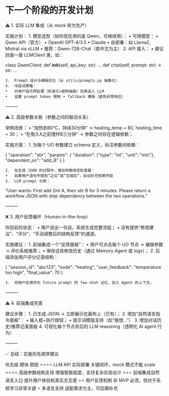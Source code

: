 # 下一个阶段的开发计划

⚠️ 1. 实际 LLM 集成（从 mock 转为生产）

实施计划：
	1.	模型选型（如你现在用的是 Qwen，可继续用）：
	•	可用模型：
	•	Qwen API（官方）
	•	OpenAI GPT-4/3.5
	•	Claude
	•	自部署：如 Llama2, Mistral via vLLM
	•	推荐：Qwen-72B-Chat（若中文为主）
	2.	API 接入：
	•	建议封装一层 LLMClient 类，如：

class QwenClient:
    def __init__(self, api_key: str): ...
    def chat(self, prompt: str) -> str: ...


	3.	Prompt 设计与模板优化（从 utils/prompts.py 抽象化）
	4.	冷启动策略：
	•	对用户指令预处理（标准化+结构抽取）后再送入 LLM
	•	设置 prompt token 限制 + fallback 模板（避免异常响应）

⸻

⚠️ 2. 高级参数关联（参数之间的联动关系）

举例场景：
	•	“加热到80°C，持续30分钟” → heating_temp = 80, heating_time = 30；
	•	“在倒入A之前搅拌B三分钟” → 参数之间存在逻辑依赖；

实施方案：
	1.	为每个 UO 参数建立 schema 定义，标注参数间依赖：

{
  "operation": "stir",
  "params": {
    "duration": {"type": "int", "unit": "min"},
    "dependent_on": "add_B"
  }
}


	2.	在生成 JSON 的过程中，增加参数绑定检查器：
	•	如果用户语句中提到“之后”或“完成后”，自动补充依赖字段
	3.	LLM prompt 示例：
“User wants: First add 2ml A, then stir B for 3 minutes. Please return a workflow JSON with step dependency between the two operations.”

⸻

❌ 3. 用户反馈循环（Human-in-the-loop）

你目前的状态：
	•	用户说出一句话，系统生成完整流程；
	•	没有提供“修改建议”、“评分”、“手动调整后的结构反馈”的通道。

实施建议：
	1.	前端集成一个“反馈面板”：
	•	用户可点击每个 UO 节点 → 编辑参数 → 评价系统推荐；
	•	保存这些修改历史（通过 Memory Agent 或 logs）；
	2.	后端添加用户评分记录结构：

{
  "session_id": "abc123",
  "node": "heating",
  "user_feedback": "temperature too high",
  "final_value": 70
}


	3.	将用户反馈作为 future prompt 的 few-shot 记忆，加入 Agent 的上下文。

⸻

⚠️ 4. 前端集成完善

建议步骤：
	1.	已生成 JSON → 立即展示在画布上（已有）；
	2.	增加“自然语言指令面板”：
	•	输入框+执行按钮；
	•	提示词模版支持（如“我想…”）
	3.	增加对话历史/推荐记录面板
	4.	可视化每个节点背后的 LLM reasoning（透明化 AI agent 行为）

⸻

✅ 总结：实施优先顺序建议

优先级	模块	原因
⭐⭐⭐⭐	LLM API 实际部署	关键闭环，mock 模式不能 scale
⭐⭐⭐⭐	高级参数结构支持	增强智能程度，支持复杂实验设计
⭐⭐⭐	前端集成自然语言入口	提升用户体验和真实交互感
⭐⭐	用户反馈机制	非 MVP 必须，但对于系统学习非常关键
⭐	多语言支持	适配需求为主，可后期补充


